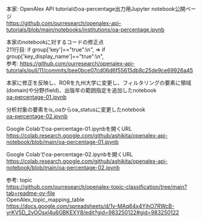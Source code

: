 本家: OpenAlex API tutorialのoa-percentage出力用Jupyter notebook公開ページ  
https://github.com/ourresearch/openalex-api-tutorials/blob/main/notebooks/institutions/oa-percentage.ipynb  
  
本家のnotebookに対するコードの修正点  
211行目: if group['key']==\"true\":\n", => if group['key_display_name']==\"true\":\n",  
参考: https://github.com/ourresearch/openalex-api-tutorials/pull/11/commits/bee0bce07cd06d6f55615db8c25de9ce69926a45  
  
本家に修正を反映し、RORを九州大学に変更し、フィルタリングの要素に領域(domain)や分野(field)、出版年の範囲指定を追加したnotebook  
[oa-percentage-01.ipynb](https://github.com/ashikita/openalex-api-notebook/blob/main/oa-percentage-01.ipynb)  

分析対象の要素をis_oaからoa_statusに変更したnotebook  
[oa-percentage-02.ipynb](https://github.com/ashikita/openalex-api-notebook/blob/main/oa-percentage-02.ipynb)  

Google Colabでoa-percentage-01.ipynbを開くURL  
https://colab.research.google.com/github/ashikita/openalex-api-notebook/blob/main/oa-percentage-01.ipynb  

Google Colabでoa-percentage-02.ipynbを開くURL  
https://colab.research.google.com/github/ashikita/openalex-api-notebook/blob/main/oa-percentage-02.ipynb  

参考: topic  
https://github.com/ourresearch/openalex-topic-classification/tree/main?tab=readme-ov-file  
OpenAlex_topic_mapping_table  
https://docs.google.com/spreadsheets/d/1v-MAq64x4YjhO7RWcB-yrKV5D_2vOOsxl4u6GBKEXY8/edit?gid=983250122#gid=983250122  
